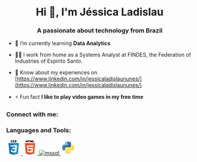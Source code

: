 <h1 align="center">Hi 👋, I'm Jéssica Ladislau</h1>
<h3 align="center">A passionate about technology from Brazil</h3>

- 🌱 I’m currently learning **Data Analytics**

- 👩‍💻 I work from home as a Systems Analyst at FINDES, the Federation of Industries of Espírito Santo.

- 📄 Know about my experiences on [https://www.linkedin.com/in/jessicaladislaununes/](https://www.linkedin.com/in/jessicaladislaununes/)

- ⚡ Fun fact **I like to play video games in my free time**

<h3 align="left">Connect with me:</h3>
<p align="left">
</p>

<h3 align="left">Languages and Tools:</h3>
<p align="left"> <a href="https://www.w3schools.com/css/" target="_blank" rel="noreferrer"> <img src="https://raw.githubusercontent.com/devicons/devicon/master/icons/css3/css3-original-wordmark.svg" alt="css3" width="40" height="40"/> </a> <a href="https://www.w3.org/html/" target="_blank" rel="noreferrer"> <img src="https://raw.githubusercontent.com/devicons/devicon/master/icons/html5/html5-original-wordmark.svg" alt="html5" width="40" height="40"/> </a> <a href="https://www.microsoft.com/en-us/sql-server" target="_blank" rel="noreferrer"> <img src="https://www.svgrepo.com/show/303229/microsoft-sql-server-logo.svg" alt="mssql" width="40" height="40"/> </a> <a href="https://www.python.org" target="_blank" rel="noreferrer"> <img src="https://raw.githubusercontent.com/devicons/devicon/master/icons/python/python-original.svg" alt="python" width="40" height="40"/> </a> </p>


